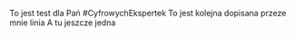 To jest test dla Pań #CyfrowychEkspertek
To jest kolejna dopisana przeze mnie linia
A tu jeszcze jedna
